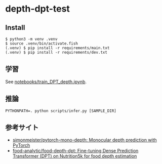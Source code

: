# depth-dpt-test
## Install
```
$ python3 -m venv .venv
$ source .venv/bin/activate.fish
(.venv) $ pip install -r requirements/main.txt
(.venv) $ pip install -r requirements/dev.txt
```

## 学習
See [notebooks/train_DPT_depth.ipynb](./notebooks/train_DPT_depth.ipynb).

## 推論
```
PYTHONPATH=. python scripts/infer.py [SAMPLE_DIR]
```

## 参考サイト
- [simonmeister/pytorch-mono-depth: Monocular depth prediction with PyTorch](https://github.com/simonmeister/pytorch-mono-depth)
- [food-analytic/food-depth-dpt: Fine-tuning Dense Prediction Transformer (DPT) on Nutrition5k for food depth estimation](https://github.com/food-analytic/food-depth-dpt)
